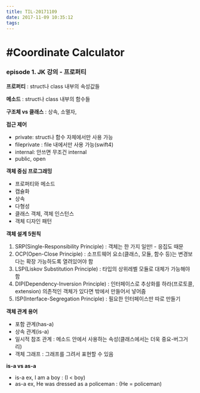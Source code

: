 ```yaml
---
title: TIL-20171109
date: 2017-11-09 10:35:12
tags: 
---
```


# #Coordinate Calculator

### episode 1. JK 강의 - 프로퍼티

**프로퍼티**
: struct나 class 내부의 속성값들

**메소드**
: struct나 class 내부의 함수들

**구조체 vs 클래스**
: 상속, 소멸자,

**접근 제어**
- private: struct나 함수 자체에서만 사용 가능
- fileprivate : file 내에서만 사용 가능(swift4)
- internal: 안쓰면 무조건 internal
- public, open

**객체 중심 프로그래밍**
- 프로퍼티와 메소드
- 캡슐화
- 상속
- 다형성
- 클래스 객체, 객체 인스턴스
- 객체 디자인 패턴

**객체 설계 5원칙**
1. SRP(Single-Responsibility Principle)
: 객체는 한 가지 일만! - 응집도 때문
2. OCP(Open-Close Principle)
: 소프트웨어 요소(클래스, 모듈, 함수 등)는 변경보다는 확장 가능하도록 열려있어야 함
3. LSP(Liskov Substitution Principle)
: 타입의 상위레벨 모듈로 대체가 가능해야함
4. DIP(Dependency-Inversion Principle)
: 인터페이스로 추상화를 하라(프로토콜, extension)
    의존적인 객체가 있다면 밖에서 만들어서 넣어줌
5. ISP(Interface-Segregation Principle)
: 필요한 인터페이스만 따로 만들기

**객체 관계 용어**
- 포함 관계(has-a)
- 상속 관계(is-a)
- 일시적 참조 관계 : 메소드 안에서 사용하는 속성(클래스에서는 더욱 중요-버그거리)
- 객체 그래프 : 그래프를 그려서 표현할 수 있음

**is-a vs as-a**
- is-a
ex, I am a boy : (I < boy)
- as-a
ex, He was dressed as a policeman : (He = policeman)



